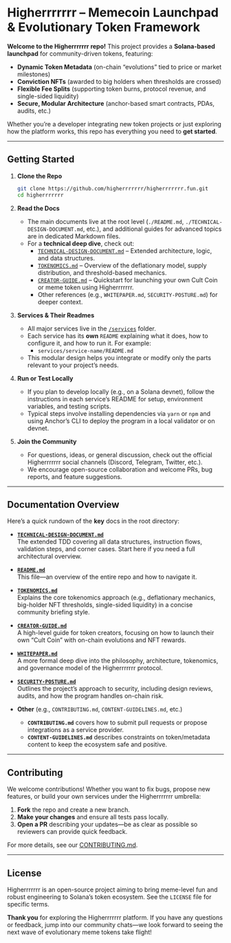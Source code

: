 # Higherrrrrrr – Memecoin Launchpad & Evolutionary Token Framework

**Welcome to the Higherrrrrrr repo!** This project provides a **Solana-based launchpad** for community-driven tokens, featuring:

- **Dynamic Token Metadata** (on-chain “evolutions” tied to price or market milestones)  
- **Conviction NFTs** (awarded to big holders when thresholds are crossed)  
- **Flexible Fee Splits** (supporting token burns, protocol revenue, and single-sided liquidity)  
- **Secure, Modular Architecture** (anchor-based smart contracts, PDAs, audits, etc.)

Whether you’re a developer integrating new token projects or just exploring how the platform works, this repo has everything you need to **get started**.

---

## Getting Started

1. **Clone the Repo**  
   ```bash
   git clone https://github.com/higherrrrrrr/higherrrrrrr.fun.git
   cd higherrrrrrr
   ```
   
2. **Read the Docs**  
   - The main documents live at the root level (`./README.md`, `./TECHNICAL-DESIGN-DOCUMENT.md`, etc.), and additional guides for advanced topics are in dedicated Markdown files.  
   - For a **technical deep dive**, check out:  
     - [`TECHNICAL-DESIGN-DOCUMENT.md`](./TECHNICAL-DESIGN-DOCUMENT.md) – Extended architecture, logic, and data structures.  
     - [`TOKENOMICS.md`](./TOKENOMICS.md) – Overview of the deflationary model, supply distribution, and threshold-based mechanics.  
     - [`CREATOR-GUIDE.md`](./CREATOR-GUIDE.md) – Quickstart for launching your own Cult Coin or meme token using Higherrrrrrr.  
     - Other references (e.g., `WHITEPAPER.md`, `SECURITY-POSTURE.md`) for deeper context.  

3. **Services & Their Readmes**  
   - All major services live in the [`/services`](./services) folder.  
   - Each service has its **own** `README` explaining what it does, how to configure it, and how to run it. For example:  
     - `services/service-name/README.md`  
   - This modular design helps you integrate or modify only the parts relevant to your project’s needs.

4. **Run or Test Locally**  
   - If you plan to develop locally (e.g., on a Solana devnet), follow the instructions in each service’s README for setup, environment variables, and testing scripts.  
   - Typical steps involve installing dependencies via `yarn` or `npm` and using Anchor’s CLI to deploy the program in a local validator or on devnet.

5. **Join the Community**  
   - For questions, ideas, or general discussion, check out the official Higherrrrrrr social channels (Discord, Telegram, Twitter, etc.).  
   - We encourage open-source collaboration and welcome PRs, bug reports, and feature suggestions.

---

## Documentation Overview

Here’s a quick rundown of the **key** docs in the root directory:

- **[`TECHNICAL-DESIGN-DOCUMENT.md`](./TECHNICAL-DESIGN-DOCUMENT.md)**  
  The extended TDD covering all data structures, instruction flows, validation steps, and corner cases. Start here if you need a full architectural overview.

- **[`README.md`](./README.md)**  
  This file—an overview of the entire repo and how to navigate it.

- **[`TOKENOMICS.md`](./TOKENOMICS.md)**  
  Explains the core tokenomics approach (e.g., deflationary mechanics, big-holder NFT thresholds, single-sided liquidity) in a concise community briefing style.

- **[`CREATOR-GUIDE.md`](./CREATOR-GUIDE.md)**  
  A high-level guide for token creators, focusing on how to launch their own “Cult Coin” with on-chain evolutions and NFT rewards.

- **[`WHITEPAPER.md`](./WHITEPAPER.md)**  
  A more formal deep dive into the philosophy, architecture, tokenomics, and governance model of the Higherrrrrrr protocol.

- **[`SECURITY-POSTURE.md`](./SECURITY-POSTURE.md)**  
  Outlines the project’s approach to security, including design reviews, audits, and how the program handles on-chain risk.

- **Other** (e.g., `CONTRIBUTING.md`, `CONTENT-GUIDELINES.md`, etc.)  
  - **`CONTRIBUTING.md`** covers how to submit pull requests or propose integrations as a service provider.  
  - **`CONTENT-GUIDELINES.md`** describes constraints on token/metadata content to keep the ecosystem safe and positive.

---

## Contributing

We welcome contributions! Whether you want to fix bugs, propose new features, or build your own services under the Higherrrrrrr umbrella:

1. **Fork** the repo and create a new branch.  
2. **Make your changes** and ensure all tests pass locally.  
3. **Open a PR** describing your updates—be as clear as possible so reviewers can provide quick feedback.

For more details, see our [CONTRIBUTING.md](./CONTRIBUTING.md).

---

## License

Higherrrrrrr is an open-source project aiming to bring meme-level fun and robust engineering to Solana’s token ecosystem. See the `LICENSE` file for specific terms.

**Thank you** for exploring the Higherrrrrrr platform. If you have any questions or feedback, jump into our community chats—we look forward to seeing the next wave of evolutionary meme tokens take flight!